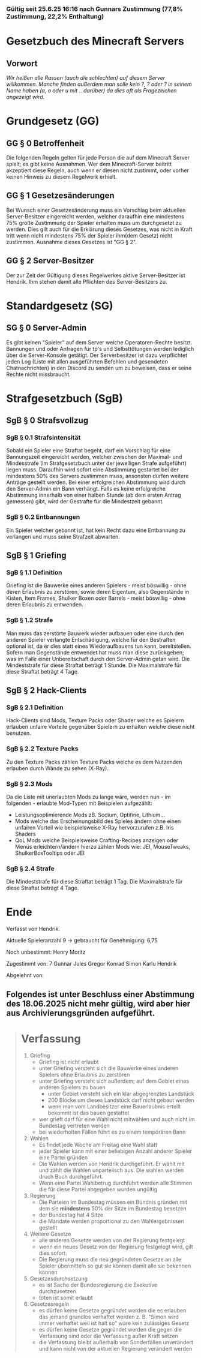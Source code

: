 ### Gültig seit 25.6.25 16:16 nach Gunnars Zustimmung (77,8% Zustimmung, 22,2% Enthaltung) 
# Gesetzbuch des Minecraft Servers
## Vorwort
_Wir heißen alle Rassen (auch die schlechten) auf diesem Server willkommen. Manche finden außerdem man solle kein ?, ? oder ? in seinem Name haben (a, o oder u mit .. darüber) da dies oft als Fragezeichen angezeigt wird._

# Grundgesetz (GG)
## GG § 0 Betroffenheit
Die folgenden Regeln gelten für jede Person die auf dem Minecraft Server spielt; es gibt keine Ausnahmen. Wer dem Minecraft-Server beitritt akzeptiert diese Regeln, auch wenn er diesen nicht zustimmt, oder vorher keinen Hinweis zu diesem Regelwerk erhielt.

## GG § 1 Gesetzesänderungen
Bei Wunsch einer Gesetzesänderung muss ein Vorschlag beim aktuellen Server-Besitzer eingereicht werden, welcher daraufhin eine mindestens 75% große Zustimmung der Spieler erhalten muss um durchgesetzt zu werden. Dies gilt auch für die Erklärung dieses Gesetzes, was nicht in Kraft tritt wenn nicht mindestens 75% der Spieler ihm(dem Gesetz) nicht zustimmen. Ausnahme dieses Gesetzes ist "GG § 2".

## GG § 2 Server-Besitzer
Der zur Zeit der Gültigung dieses Regelwerkes aktive Server-Besitzer ist Hendrik. Ihm stehen damit alle Pflichten des Server-Besitzers zu. 

# Standardgesetz (SG)
## SG § 0 Server-Admin
Es gibt keinen "Spieler" auf dem Server welche Operatoren-Rechte besitzt. Bannungen und oder Anfragen für tp's und Selbsttötungen werden lediglich über die Server-Konsole getätigt. Der Serverbesitzer ist dazu verpflichtet jeden Log (Liste mit allen ausgeführten Befehlen und gesendeten Chatnachrichten) in den Discord zu senden um zu beweisen, dass er seine Rechte nicht missbraucht.

# Strafgesetzbuch (SgB)

## SgB § 0 Strafsvollzug
### SgB § 0.1 Strafsintensität
Sobald ein Spieler eine Straftat begeht, darf ein Vorschlag für eine Bannungszeit eingereicht werden, welcher zwischen der Maximal- und Mindesstrafe (im Strafgesetzbuch unter der jeweiligen Strafe aufgeführt) liegen muss. Daraufhin wird sofort eine Abstimmung gestartet bei der mindestens 50% des Servers zustimmen muss, ansonsten dürfen weitere Anträge gestellt werden. Bei einer erfolgreichen Abstimmung wird durch den Server-Admin ein Bann verhängt. Falls es keine erfolgreiche Abstimmung innerhalb von einer halben Stunde (ab dem ersten Antrag gemessen) gibt, wird der Gestrafte für die Mindestzeit gebannt.
### SgB § 0.2 Entbannungen
Ein Spieler welcher gebannt ist, hat kein Recht dazu eine Entbannung zu verlangen und muss seine Strafzeit abwarten.

## SgB § 1 Griefing
### SgB § 1.1 Definition
Griefing ist die Bauwerke eines anderen Spielers - meist böswillig - ohne deren Erlaubnis zu zerstören, sowie deren Eigentum, also Gegenstände in Kisten, Item Frames, Shulker Boxen oder Barrels - meist böswillig - ohne deren Erlaubnis zu entwenden.
### SgB § 1.2 Strafe
Man muss das zerstörte Bauwerk wieder aufbauen oder eine durch den anderen Spieler verlangte Entschädigung, welche für den Bestraften optional ist, da er dies statt eines Wiederaufbauens tun kann, bereitstellen. Sofern man Gegenstände entwendet hat muss man diese zurückgeben; was im Falle einer Unbereitschaft durch den Server-Admin getan wird. 
Die Mindeststrafe für diese Straftat beträgt 1 Stunde.
Die Maximalstrafe für diese Straftat beträgt 4 Tage.

## SgB § 2 Hack-Clients
### SgB § 2.1 Definition
Hack-Clients sind Mods, Texture Packs oder Shader welche es Spielern erlauben unfaire Vorteile gegenüber Spielern zu erhalten welche diese nicht benutzen. 
### SgB § 2.2 Texture Packs 
Zu den Texture Packs zählen Texture Packs welche es dem Nutzenden erlauben durch Wände zu sehen (X-Ray). 
### SgB § 2.3 Mods
Da die Liste mit unerlaubten Mods zu lange wäre, werden nun - im folgenden - erlaubte Mod-Typen mit Beispielen aufgezählt:
- Leistungsoptimierende Mods zB. Sodium, Optifine, Lithium...
- Mods welche das Erscheinungsbild des Spieles ändern ohne einen unfairen Vorteil wie beispielsweise X-Ray hervorzurufen z.B. Iris Shaders
- QoL Mods welche Beispielsweise Crafting-Recipes anzeigen oder Menüs erleichtern/ändern hierzu zählen Mods wie: JEI, MouseTweaks, ShulkerBoxTooltips oder JEI
### SgB § 2.4 Strafe
Die Mindeststrafe für diese Straftat beträgt 1 Tag.
Die Maximalstrafe für diese Straftat beträgt 4 Tage.

# Ende
Verfasst von Hendrik.

Aktuelle Spieleranzahl 9 -> gebraucht für Genehmigung: 6,75

Noch unbestimmt:
Henry
Moritz

Zugestimmt von: 7
Gunnar
Jules
Gregor
Konrad
Simon
Karlu
Hendrik

Abgelehnt von:

## Folgendes ist unter Beschluss einer Abstimmung des 18.06.2025 nicht mehr gültig, wird aber hier aus Archivierungsgründen aufgeführt. 
># Verfassung
>1. Griefing
>    - Griefing ist nicht erlaubt
>    - unter Griefing versteht sich die Bauwerke eines anderen Spielers ohne Erlaubnis zu zerstören
>    - unter Griefing versteht sich außerdem; auf dem Gebiet eines anderen Spielers zu bauen
>        - unter Gebiet versteht sich ein klar abgegrenztes Landstück
>        - 200 Blöcke um dieses Landstück darf nicht gebaut werden
>        - wenn man vom Landbesitzer eine Bauerlaubnis erteilt bekommt ist das bauen gestattet
>    - wer grieft darf für eine Wahl nicht mitwählen und auch nicht im Bundestag vertreten werden
>    - bei wiederholten Fällen führt es zu einem tempörären Bann
>2. Wahlen
>    - Es findet jede Woche am Freitag eine Wahl statt
>    - jeder Spieler kann mit einer beliebigen Anzahl anderer Spieler eine Partei gründen
>    - Die Wahlen werden von Hendrik durchgeführt. Er wählt mit und zählt die Wahlen unparteiisch aus. Die wahlen werden druch Buch durchgeführt.
>    - Wenn eine Partei Wahlbetrug durchführt werden alle Stimmen die für diese Partei abgegeben wurden ungültig
>3. Regierung
>    - Die Parteien im Bundestag müssen ein Bündnis gründen mit dem sie **mindestens** 50% der Sitze im Bundestag besetzen
>    - der Bundestag hat 4 Sitze
>    - die Mandate werden proportional zu den Wahlergebnissen gestellt
>4. Weitere Gesetze
>    - alle anderen Gesetze werden von der Regierung festgelegt
>    - wenn ein neues Gesetz von der Regierung festgelegt wird, gilt dies sofort. 
>    - Die Regierung muss die neu gegründeten Gesetze an alle Spieler übermitteln so gut sie können damit alle sie bekennen können
>5. Gesetzesdurchsetzung
>    - es ist Sache der Bundesregierung die Exekutive durchzusetzen
>    - töten ist somit erlaubt
>6. Gesetzesregeln
>    - es dürfen keine Gesetze gegründet werden die es erlauben das jemand grundlos verhaftet werden z. B. "Simon wird immer verhaftet weil ist halt so" wäre kein zulässiges Gesetz
>    - es dürfen keine Gesetze gegründet werden die gegen die Verfassung sind oder die Verfassung außer Kraft setzen
>    - die Verfassung bleibt außerhalb von Sonderfällen unverändert und kann nicht von der aktuellen Regierung verändert werden